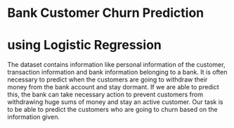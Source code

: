 # Bank Customer Churn Prediction 
# using Logistic Regression

The dataset contains information like personal information of the customer, transaction information and bank information belonging to a bank.
It is often necessary to predict when the customers are going to withdraw their money from the bank account and stay dormant. 
If we are able to predict this, the bank can take necessary action to prevent customers from withdrawing huge sums of money and stay an active customer.
Our task is to be able to predict the customers who are going to churn based on the information given.
